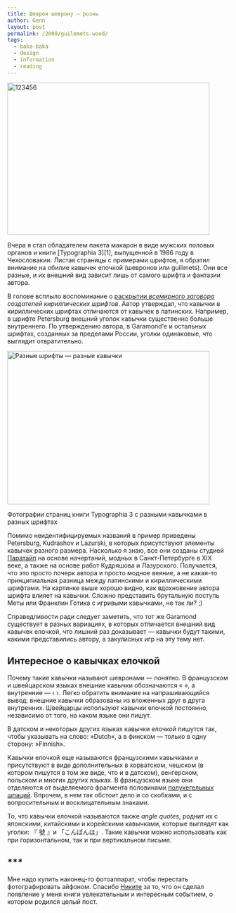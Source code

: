 ```yaml
---
title: Шеврон шеврону — рознь
author: Genn
layout: post
permalink: /2008/guilemets-wood/
tags:
  - baka-baka
  - design
  - information
  - reading
---
```

<img src='http://mega.genn.org/=^_^=/uploads/2008/04/main1.jpg' alt='123456' style="padding-bottom: 15px;" width="460" height="345" />  
Вчера я стал обладателем пакета макарон в виде мужских половых органов и книги [Typographia 3][1], выпущенной в 1986 году в Чехословакии. Листая страницы с примерами шрифтов, я обратил внимание на обилие кавычек елочкой (шевронов или guilimets). Они все разные, и их внешний вид зависит лишь от самого шрифта и фантазии автора. <!--more-->

В голове всплыло воспоминание о [раскрытии *всемирного заговора*][2] *создателей кириллических шрифтов*. Автор утверждал, что кавычки в кириллических шрифтах отличаются от кавычек в латинских. Например, в шрифте Petersburg внешний уголок кавычки существенно больше внутреннего. По утверждению автора, в Garamond&#8217;е и остальных шрифтах, созданных за пределами России, уголки одинаковые, что выглядит отвратительно.

<img src='http://mega.genn.org/=^_^=/uploads/2008/04/different.jpg' alt='Разные шрифты — разные кавычки'  width="460" height="348" />

<p class="imgdesc">
  Фотографии страниц книги Typographia 3 с разными кавычками в разных шрифтах
</p>

Помимо неидентифицируемых названий в пример приведены Petersburg, Kudrashov и Lazurski, в которых присутствуют элементы кавычек разного размера. Насколько я знаю, все они созданы студией [Паратайп][3] на основе начертаний, модных в Санкт-Петербурге в XIX веке, а также на основе работ Кудряшова и Лазурского. Получается, что это просто почерк автора и просто модное веяние, а не какая-то принципиальная разница между латинскими и кириллическими шрифтами. На картинке выше хорошо видно, как вдохновение автора шрифта влияет на кавычки. Сложно представить брутальную поступь Меты или Франклин Готика с игривыми кавычками, не так ли? ;)

Справедливости ради следует заметить, что тот же Garamond существует в разных вариациях, в которых отличается внешний вид кавычек елочкой, что лишний раз доказывает — кавычки будут такими, какими представились автору, а закулисных игр на эту тему нет.

## Интересное о кавычках елочкой

Почему такие кавычки называют шевронами — понятно. В французском и швейцарском языках внешние кавычки обозначаются «&nbsp;», а внутренние — ‹&nbsp;›. Легко обратить внимание на напрашивающийся вывод: внешние кавычки образованы из вложенных друг в друга внутренних. Швейцарцы используют кавычки елочкой постоянно, независимо от того, на каком языке они пишут.

В датском и некоторых других языках кавычки елочкой пишутся так, чтобы указывать на слово: »Dutch«, а в финском — только в одну сторону: »Finnish». 

Кавычки елочкой еще называются французскими кавычками и присутствуют в виде дополнительных в хорватском, чешском (в котором пишутся в том же виде, что и в датском), венгерском, польском и многих других языках. В французском языке они отделяются от выделяемого фрагмента половинами [полукегельных шпаций][4]. Впрочем, в нем так обстоит дело и со скобками, и с вопросительным и восклицательным знаками.

То, что кавычки елочкой называются также *angle quotes*, роднит их с японскими, китайскими и корейскими кавычками, которые выглядят как уголки: 『 號 』и 「こんばんは」. Такие кавычки можно использовать как при горизонтальном, так и при вертикальном письме.

## \***

Мне надо купить наконец-то фотоаппарат, чтобы перестать фотографировать айфоном. Спасибо [Никите][5] за то, что он сделал появление у меня книги увлекательным и интересным событием, о котором родился целый пост.

 [1]: http://www.typotheque.com/articles/czechoslovak_typography/
 [2]: http://www.seleckis.lv/journal/shrifty/russkie-kavyichki-v-russkih-shriftah
 [3]: http://paratype.com/
 [4]: http://www.paratype.ru/help/term/terms.asp?code=125
 [5]: http://www.seleckis.lv/